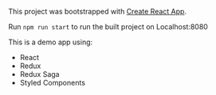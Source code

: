 This project was bootstrapped with [Create React App](https://github.com/facebook/create-react-app).

Run `npm run start` to run the built project on Localhost:8080

This is a demo app using: 

+ React
+ Redux
+ Redux Saga
+ Styled Components

